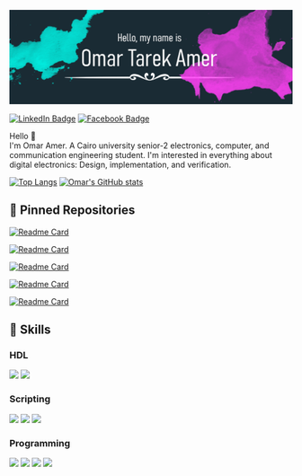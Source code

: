[![Omar's GitHub Banner](./gfx/banner.png)](https://www.linkedin.com/in/omar-amer-59781b63/)

[![LinkedIn Badge](https://img.shields.io/badge/LinkedIn-Profile-informational?style=flat&logo=linkedin&logoColor=white&color=0D76A8)](https://www.linkedin.com/in/omar-amer-59781b63/)
[![Facebook Badge](https://img.shields.io/badge/Facebook-Profile-informational?style=flat&logo=facebook&logoColor=white&color=0D76A8)](https://www.facebook.com/omartarekamer/)

Hello 👋  
I'm Omar Amer. A Cairo university senior-2 electronics, computer, and communication engineering student. I'm interested in everything about digital electronics: Design, implementation, and verification.

[![Top Langs](https://github-readme-stats.vercel.app/api/top-langs/?username=OmarAmer01&langs_count=8&theme=dracula&hide=c%23&count_private=true&hide_progress=true)](https://github.com/anuraghazra/github-readme-stats)
[![Omar's GitHub stats](https://github-readme-stats.vercel.app/api?username=OmarAmer01&count_private=true&show_icons=true&theme=dracula)](https://github.com/anuraghazra/github-readme-stats)

## 📌 Pinned Repositories

[![Readme Card](https://github-readme-stats.vercel.app/api/pin/?username=OmarAmer01&repo=VP_Harvard_MIPS&theme=dracula)](https://github.com/OmarAmer01/VP_Harvard_MIPS)

[![Readme Card](https://github-readme-stats.vercel.app/api/pin/?username=OmarAmer01&repo=wildwest&theme=dracula)](https://github.com/OmarAmer01/wildwest)

[![Readme Card](https://github-readme-stats.vercel.app/api/pin/?username=OmarAmer01&repo=matching-network-designer&theme=dracula)](https://github.com/OmarAmer01/Matching-Network-Designer)

[![Readme Card](https://github-readme-stats.vercel.app/api/pin/?username=OmarAmer01&repo=Hany-s-revenge&theme=dracula)](https://github.com/OmarAmer01/Hany-s-Revenge)

[![Readme Card](https://github-readme-stats.vercel.app/api/pin/?username=mostafa-abdelbrr&repo=DBMS-Project-Laptop-Database&theme=dracula)](https://github.com/OmarAmer01/Hany-s-Revenge)

## 🤹 Skills

### HDL

![](https://img.shields.io/badge/Hardware-Verilog-informational?style=flat&logo=verilog&logoColor=white&color=blue)
![](https://img.shields.io/badge/Hardware-VHDL-informational?style=flat&logo=verilog&logoColor=white&color=blue)

### Scripting

![](https://img.shields.io/badge/Scripting-Python-informational?style=flat&logo=Python&logoColor=white&color=blue)
![](https://img.shields.io/badge/Scripting-MATLAB-informational?style=flat&logo=MATLAB&logoColor=white&color=blue)
![](https://img.shields.io/badge/Scripting-BASH-informational?style=flat&logo=bash&logoColor=white&color=blue)

### Programming

![](https://img.shields.io/badge/Programming-C-informational?style=flat&logo=c&logoColor=white&color=blue)
![](https://img.shields.io/badge/Programming-C++-informational?style=flat&logo=cplusplus&logoColor=white&color=blue)
![](https://img.shields.io/badge/Programming-C%23-informational?style=flat&logo=csharp&logoColor=white&color=blue)
![](https://img.shields.io/badge/Programming-X86_Assembly-informational?style=flat&logo=asm&logoColor=white&color=blue)
